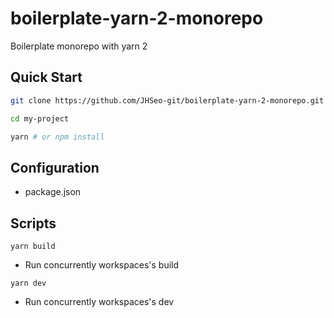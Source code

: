 # boilerplate-yarn-2-monorepo

Boilerplate monorepo with yarn 2

## Quick Start

```bash
git clone https://github.com/JHSeo-git/boilerplate-yarn-2-monorepo.git my-project

cd my-project

yarn # or npm install
```

## Configuration

- package.json

## Scripts

`yarn build`

- Run concurrently workspaces's build

`yarn dev`

- Run concurrently workspaces's dev
